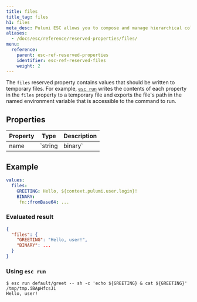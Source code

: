 ```yaml
---
title: files
title_tag: files
h1: files
meta_desc: Pulumi ESC allows you to compose and manage hierarchical collections of configuration and secrets and consume them in various ways.
aliases:
  - /docs/esc/reference/reserved-properties/files/
menu:
  reference:
    parent: esc-ref-reserved-properties
    identifier: esc-ref-reserved-files
    weight: 2
---
```


The `files` reserved property contains values that should be written to temporary files. For example, [`esc run`](/docs/esc/cli/commands/esc_run) writes the contents of each property in the `files` property to a temporary file and exports the file's path in the named environment variable that is accessible to the command to run.

## Properties

| Property | Type              | Description                                                       |
|----------|-------------------|-------------------------------------------------------------------|
| name     | `string | binary` | The contents of the temporary file whose path will be exported in the environment variable `name`

## Example

```yaml
values:
  files:
    GREETING: Hello, ${context.pulumi.user.login}!
    BINARY:
     fn::fromBase64: ...
```

### Evaluated result

```json
{
  "files": {
    "GREETING": "Hello, user!",
    "BINARY": ...
  }
}
```

### Using `esc run`

```console
$ esc run default/greet -- sh -c 'echo ${GREETING} & cat ${GREETING}'
/tmp/tmp.iBApHfcsJ1
Hello, user!
```
